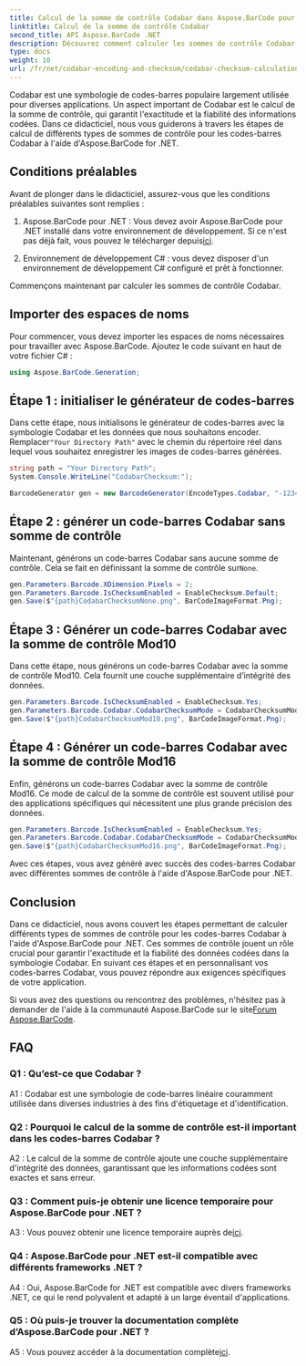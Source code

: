 ```yaml
---
title: Calcul de la somme de contrôle Codabar dans Aspose.BarCode pour .NET
linktitle: Calcul de la somme de contrôle Codabar
second_title: API Aspose.BarCode .NET
description: Découvrez comment calculer les sommes de contrôle Codabar dans .NET à l'aide d'Aspose.BarCode. Améliorez la précision des données dans les codes-barres Codabar. Obtenez des conseils étape par étape.
type: docs
weight: 10
url: /fr/net/codabar-encoding-and-checksum/codabar-checksum-calculation/
---
```

Codabar est une symbologie de codes-barres populaire largement utilisée pour diverses applications. Un aspect important de Codabar est le calcul de la somme de contrôle, qui garantit l'exactitude et la fiabilité des informations codées. Dans ce didacticiel, nous vous guiderons à travers les étapes de calcul de différents types de sommes de contrôle pour les codes-barres Codabar à l'aide d'Aspose.BarCode for .NET.

## Conditions préalables

Avant de plonger dans le didacticiel, assurez-vous que les conditions préalables suivantes sont remplies :

1.  Aspose.BarCode pour .NET : Vous devez avoir Aspose.BarCode pour .NET installé dans votre environnement de développement. Si ce n'est pas déjà fait, vous pouvez le télécharger depuis[ici](https://releases.aspose.com/barcode/net/).

2. Environnement de développement C# : vous devez disposer d'un environnement de développement C# configuré et prêt à fonctionner.

Commençons maintenant par calculer les sommes de contrôle Codabar.

## Importer des espaces de noms

Pour commencer, vous devez importer les espaces de noms nécessaires pour travailler avec Aspose.BarCode. Ajoutez le code suivant en haut de votre fichier C# :

```csharp
using Aspose.BarCode.Generation;
```

## Étape 1 : initialiser le générateur de codes-barres

 Dans cette étape, nous initialisons le générateur de codes-barres avec la symbologie Codabar et les données que nous souhaitons encoder. Remplacer`"Your Directory Path"` avec le chemin du répertoire réel dans lequel vous souhaitez enregistrer les images de codes-barres générées.

```csharp
string path = "Your Directory Path";
System.Console.WriteLine("CodabarChecksum:");

BarcodeGenerator gen = new BarcodeGenerator(EncodeTypes.Codabar, "-12345-");
```

## Étape 2 : générer un code-barres Codabar sans somme de contrôle

 Maintenant, générons un code-barres Codabar sans aucune somme de contrôle. Cela se fait en définissant la somme de contrôle sur`None`.

```csharp
gen.Parameters.Barcode.XDimension.Pixels = 2;
gen.Parameters.Barcode.IsChecksumEnabled = EnableChecksum.Default;
gen.Save($"{path}CodabarChecksumNone.png", BarCodeImageFormat.Png);
```

## Étape 3 : Générer un code-barres Codabar avec la somme de contrôle Mod10

Dans cette étape, nous générons un code-barres Codabar avec la somme de contrôle Mod10. Cela fournit une couche supplémentaire d’intégrité des données. 

```csharp
gen.Parameters.Barcode.IsChecksumEnabled = EnableChecksum.Yes;
gen.Parameters.Barcode.Codabar.CodabarChecksumMode = CodabarChecksumMode.Mod10;
gen.Save($"{path}CodabarChecksumMod10.png", BarCodeImageFormat.Png);
```

## Étape 4 : Générer un code-barres Codabar avec la somme de contrôle Mod16

Enfin, générons un code-barres Codabar avec la somme de contrôle Mod16. Ce mode de calcul de la somme de contrôle est souvent utilisé pour des applications spécifiques qui nécessitent une plus grande précision des données.

```csharp
gen.Parameters.Barcode.IsChecksumEnabled = EnableChecksum.Yes;
gen.Parameters.Barcode.Codabar.CodabarChecksumMode = CodabarChecksumMode.Mod16;
gen.Save($"{path}CodabarChecksumMod16.png", BarCodeImageFormat.Png);
```

Avec ces étapes, vous avez généré avec succès des codes-barres Codabar avec différentes sommes de contrôle à l'aide d'Aspose.BarCode pour .NET.

## Conclusion

Dans ce didacticiel, nous avons couvert les étapes permettant de calculer différents types de sommes de contrôle pour les codes-barres Codabar à l'aide d'Aspose.BarCode pour .NET. Ces sommes de contrôle jouent un rôle crucial pour garantir l'exactitude et la fiabilité des données codées dans la symbologie Codabar. En suivant ces étapes et en personnalisant vos codes-barres Codabar, vous pouvez répondre aux exigences spécifiques de votre application.

Si vous avez des questions ou rencontrez des problèmes, n'hésitez pas à demander de l'aide à la communauté Aspose.BarCode sur le site[Forum Aspose.BarCode](https://forum.aspose.com/c/barcode/13).

## FAQ

### Q1 : Qu’est-ce que Codabar ?

A1 : Codabar est une symbologie de code-barres linéaire couramment utilisée dans diverses industries à des fins d'étiquetage et d'identification.

### Q2 : Pourquoi le calcul de la somme de contrôle est-il important dans les codes-barres Codabar ?

A2 : Le calcul de la somme de contrôle ajoute une couche supplémentaire d'intégrité des données, garantissant que les informations codées sont exactes et sans erreur.

### Q3 : Comment puis-je obtenir une licence temporaire pour Aspose.BarCode pour .NET ?

 A3 : Vous pouvez obtenir une licence temporaire auprès de[ici](https://purchase.aspose.com/temporary-license/).

### Q4 : Aspose.BarCode pour .NET est-il compatible avec différents frameworks .NET ?

A4 : Oui, Aspose.BarCode for .NET est compatible avec divers frameworks .NET, ce qui le rend polyvalent et adapté à un large éventail d'applications.

### Q5 : Où puis-je trouver la documentation complète d’Aspose.BarCode pour .NET ?

 A5 : Vous pouvez accéder à la documentation complète[ici](https://reference.aspose.com/barcode/net/).